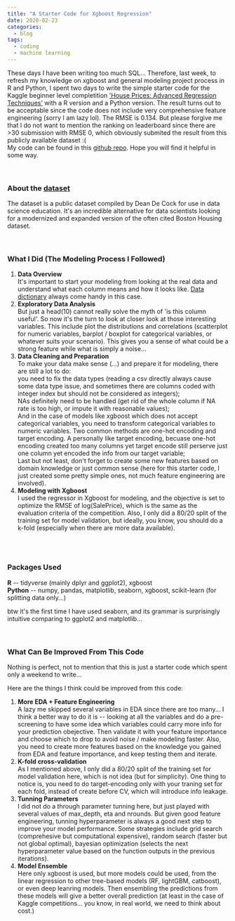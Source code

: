 ```yaml
---
title: "A Starter Code for Xgboost Regression"
date: 2020-02-23
categories:
  - blog
tags:
  - coding
  - machine learning
---
```


These days I have been writing too much SQL... Therefore, last week, to refresh my knowledge on xgboost and general modeling project process in R and Python, I spent two days to write the simple starter code for the Kaggle beginner level completition ['House Prices: Advanced Regression Techniques'](https://www.kaggle.com/c/house-prices-advanced-regression-techniques) with a R version and a Python version. The result turns out to be acceptable since the code does not include very comprehensive feature engineering (sorry I am lazy lol). The RMSE is 0.134. But please forgive me that I do not want to mention the ranking on leaderboard since there are >30 submission with RMSE 0, which obviously submited the result from this publicly available dataset :(   
My code can be found in this [github repo](https://github.com/yudong-94/Kaggle-House-Prices-Prediction). Hope you will find it helpful in some way.    
<br>
<br>

### About the [dataset](https://www.kaggle.com/c/house-prices-advanced-regression-techniques/data)

The dataset is a public dataset compiled by Dean De Cock for use in data science education. It's an incredible alternative for data scientists looking for a modernized and expanded version of the often cited Boston Housing dataset.  
<br>
<br>

### What I Did (The Modeling Process I Followed)

1. **Data Overview**  
It's important to start your modeling from looking at the real data and understand what each column means and how it looks like. [Data dictionary](https://www.kaggle.com/c/house-prices-advanced-regression-techniques/data) always come handy in this case.  
2. **Exploratory Data Analysis**  
But just a head(10) cannot really solve the myth of 'is this column useful'. So now it's the turn to look at closer look at those interesting variables. This include plot the distributions and correlations (scatterplot for numeric variables, barplot / boxplot for categorical variables, or whatever suits your scenario). This gives you a sense of what could be a strong feature while what is simply a noise...    
3. **Data Cleaning and Preparation**  
To make your data make sense (...) and prepare it for modeling, there are still a lot to do:  
you need to fix the data types (reading a csv directly always cause some data type issue, and sometimes there are columns coded with integer index but should not be considered as integers);  
NAs definitely need to be handled (get rid of the whole column if NA rate is too high, or impute it with reasonable values);  
And in the case of models like xgboost which does not accept categorical variables, you need to transform categorical variables to numeric variables. Two common methods are one-hot encoding and target encoding. A personally like target encoding, becuase one-hot encoding created too many columns yet target encode still perserve just one column yet encoded the info from our target variable;  
Last but not least, don't forget to create some new features based on domain knowledge or just common sense (here for this starter code, I just created some pretty simple ones, not much feature engineering are involved).     
4. **Modeling with Xgboost**  
I used the regressor in Xgboost for modeling, and the objective is set to optimize the RMSE of log(SalePrice), which is the same as the evaluation criteria of the competition. Also, I only did a 80/20 split of the training set for model validation, but ideally, you know, you should do a k-fold (especially when there are more data available).  
<br>
<br>

### Packages Used  
**R** -- tidyverse (mainly dplyr and ggplot2), xgboost  
**Python** -- numpy, pandas, matplotlib, seaborn, xgboost, scikit-learn (for splitting data only...)  

btw it's the first time I have used seaborn, and its grammar is surprisingly intuitive comparing to ggplot2 and matplotlib...  
<br>
<br>

### What Can Be Improved From This Code
Nothing is perfect, not to mention that this is just a starter code which spent only a weekend to write...  

Here are the things I think could be improved from this code:  
1. **More EDA + Feature Engineering**  
A lazy me skipped several variables in EDA since there are too many... I think a better way to do it is -- looking at all the variables and do a pre-screening to have some idea which variables could carry more info for your prediction obejective. Then validate it with your feature importance and choose which to drop to avoid noise / make modeling faster. Also, you need to create more features based on the knowledge you gained from EDA and feature importance, and keep testing them and iterate.  
2. **K-fold cross-validation**  
As I mentioned above, I only did a 80/20 split of the training set for model validation here, which is not idea (but for simplicity). One thing to notice is, you need to do target-encoding only with your traning set for each fold, instead of create before CV, which will introduce info leakage.  
3. **Tunning Parameters**  
I did not do a through parameter tunning here, but just played with several values of max_depth, eta and nrounds. But given good feature engineering, tunning hyperparameter is always a good next step to improve your model performance. Some strategies include grid search (comprehesive but computational expensive), random search (faster but not global optimal), bayesian optimization (selects the next hyperparameter value based on the function outputs in the previous iterations).  
4. **Model Ensemble**  
Here only xgboost is used, but more models could be used, from the linear regression to other tree-based models (RF, lightGBM, catboost), or even deep leanring models. Then ensembling the predictions from these models will give a better overall prediction (at least in the case of Kaggle competitions... you know, in real world, we need to think about cost.)  
